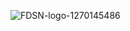 ![FDSN-logo-1270145486](https://github.com/fosytherrac/fdsn/assets/107681901/40496d85-911e-4a68-8cf8-0459798f82ba)
